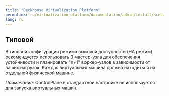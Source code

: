 ```yaml
---
title: "Deckhouse Virtualization Platform"
permalink: ru/virtualization-platform/documentation/admin/install/scenarios.html
lang: ru
---
```


## Типовой 

В типовой конфигурации режима высокой доступности (HA режим) рекомендуется использовать 3 мастер-узла для обеспечения устойчивости и планировать "n+1" воркер-узлов в зависимости от ваших нагрузок. Каждая виртуальная машина должна находиться на отдельной физической машине.

*Примечание:* СontrolPlane в стандартной настройке не используется для запуска виртуальных машин.
